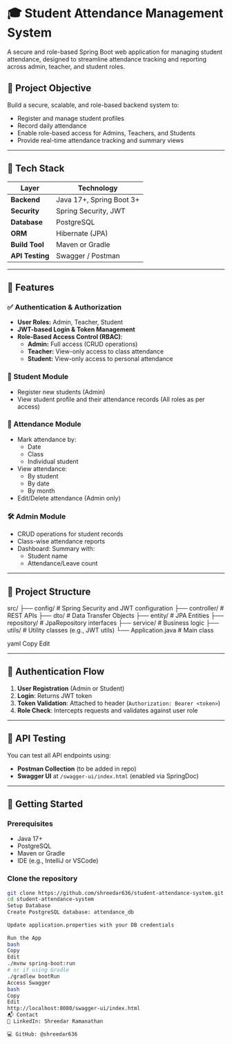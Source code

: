 # 🎓 Student Attendance Management System
 
A secure and role-based Spring Boot web application for managing student attendance, designed to streamline attendance tracking and reporting across admin, teacher, and student roles.
 
## 📌 Project Objective
 
Build a secure, scalable, and role-based backend system to:
 
- Register and manage student profiles
- Record daily attendance
- Enable role-based access for Admins, Teachers, and Students
- Provide real-time attendance tracking and summary views
 
---
 
## 🧰 Tech Stack
 
| Layer        | Technology             |
|--------------|------------------------|
| **Backend**  | Java 17+, Spring Boot 3+ |
| **Security** | Spring Security, JWT    |
| **Database** | PostgreSQL              |
| **ORM**      | Hibernate (JPA)         |
| **Build Tool** | Maven or Gradle       |
| **API Testing** | Swagger / Postman    |
 
---
 
## 🚀 Features
 
### ✅ Authentication & Authorization
 
- **User Roles:** Admin, Teacher, Student
- **JWT-based Login & Token Management**
- **Role-Based Access Control (RBAC)**:
  - **Admin:** Full access (CRUD operations)
  - **Teacher:** View-only access to class attendance
  - **Student:** View-only access to personal attendance
 
### 👤 Student Module
 
- Register new students (Admin)
- View student profile and their attendance records (All roles as per access)
 
### 📝 Attendance Module
 
- Mark attendance by:
  - Date
  - Class
  - Individual student
- View attendance:
  - By student
  - By date
  - By month
- Edit/Delete attendance (Admin only)
 
### 🛠️ Admin Module
 
- CRUD operations for student records
- Class-wise attendance reports
- Dashboard: Summary with:
  - Student name
  - Attendance/Leave count
 
---
 
## 📂 Project Structure
 
src/
├── config/ # Spring Security and JWT configuration
├── controller/ # REST APIs
├── dto/ # Data Transfer Objects
├── entity/ # JPA Entities
├── repository/ # JpaRepository interfaces
├── service/ # Business logic
├── utils/ # Utility classes (e.g., JWT utils)
└── Application.java # Main class
 
yaml
Copy
Edit
 
---
 
## 🔐 Authentication Flow
 
1. **User Registration** (Admin or Student)
2. **Login**: Returns JWT token
3. **Token Validation**: Attached to header (`Authorization: Bearer <token>`)
4. **Role Check**: Intercepts requests and validates against user role
 
---
 
## 🧪 API Testing
 
You can test all API endpoints using:
 
- **Postman Collection** (to be added in repo)
- **Swagger UI** at `/swagger-ui/index.html` (enabled via SpringDoc)
 
---
 
## 🏁 Getting Started
 
### Prerequisites
 
- Java 17+
- PostgreSQL
- Maven or Gradle
- IDE (e.g., IntelliJ or VSCode)
 
### Clone the repository
 
```bash
git clone https://github.com/shreedar636/student-attendance-system.git
cd student-attendance-system
Setup Database
Create PostgreSQL database: attendance_db
 
Update application.properties with your DB credentials
 
Run the App
bash
Copy
Edit
./mvnw spring-boot:run
# or if using Gradle
./gradlew bootRun
Access Swagger
bash
Copy
Edit
http://localhost:8080/swagger-ui/index.html
📬 Contact
💼 LinkedIn: Shreedar Ramanathan
 
💻 GitHub: @shreedar636
